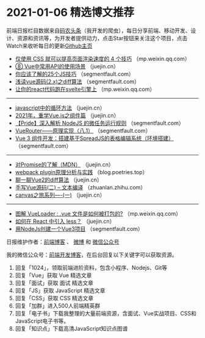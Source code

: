 # 2021-01-06 精选博文推荐

前端日报栏目数据来自[码农头条](http://hao.caibaojian.com.cn/)（我开发的爬虫），每日分享前端、移动开发、设计、资源和资讯等，为开发者提供动力，点击Star按钮来关注这个项目，点击Watch来收听每日的更新[Github主页](https://github.com/kujian/frontendDaily)
* [仅使用 CSS 就可以提高页面渲染速度的 4 个技巧](https://mp.weixin.qq.com/s/uSrSioux6dCirmhgnbeUNQ) （mp.weixin.qq.com）
* [⑧ Vue中常用API的使用场景](https://juejin.cn/post/6914189011288981512) （juejin.cn）
* [你应该了解的25个JS技巧](https://segmentfault.com/a/1190000038817947) （segmentfault.com）
* [浅读vue源码(2.x)之diff算法](https://segmentfault.com/a/1190000038826815) （segmentfault.com）
* [让你的react代码跑在svelte引擎上](https://mp.weixin.qq.com/s?__biz=MzU4MDUxOTI5NA==&mid=2247486598&idx=1&sn=0cdf6b81ba5a366e909b3f212944b693) （mp.weixin.qq.com）

***
* [javascript中的循环方法](https://juejin.cn/post/6914158102254190605) （juejin.cn）
* [2021年，重学Vue.js之组件篇](https://juejin.cn/post/6914147233730560013) （juejin.cn）
* [【Pride】深入解析 NodeJS 的微任务运行规则](https://segmentfault.com/a/1190000038829651) （segmentfault.com）
* [VueRouter——原理实现（八.1）](https://segmentfault.com/a/1190000038834842) （segmentfault.com）
* [Vue 3 组件开发：搭建基于SpreadJS的表格编辑系统（环境搭建）](https://segmentfault.com/a/1190000038825861) （segmentfault.com）

***
* [对Promise的了解（MDN）](https://juejin.cn/post/6914214735382577166) （juejin.cn）
* [webpack plugin原理分析与实践](http://blog.poetries.top/2021/01/05/webpack-plugin-summary/) （blog.poetries.top）
* [聊一聊Vue2的diff算法](https://juejin.cn/post/6914197387430871047) （juejin.cn）
* [手写Vue源码(二) &#8211; 文本编译](https://zhuanlan.zhihu.com/p/342064915) （zhuanlan.zhihu.com）
* [canvas之旅系列&#8212;-(一)](https://juejin.cn/post/6914196108889554958) （juejin.cn）

***
* [图解 VueLoader : .vue 文件是如何被打包的?](https://mp.weixin.qq.com/s?__biz=MzI2NDU4OTExOQ==&mid=2247512869&idx=1&sn=1f9149ec90e35fbd5f058ac35bc93bdd) （mp.weixin.qq.com）
* [如何在 React 中引入 less？](https://juejin.cn/post/6914186676755496973) （juejin.cn）
* [用NodeJs创建一个Vue3项目](https://segmentfault.com/a/1190000038828142) （segmentfault.com）

日报维护作者：[前端博客](http://caibaojian.com.cn/) 、 [微博](http://weibo.com/kujian) 和 [微信公众号](https://open.weixin.qq.com/qr/code?username=caibaojian_com)

我的微信公众号：[前端开发博客](https://open.weixin.qq.com/qr/code?username=caibaojian_com)，在后台回复以下关键字可以获取资源。

1. 回复「1024」，领取前端进阶资料，包含小程序、Nodejs、Git等
2. 回复「Vue」获取 Vue 精选文章
3. 回复「面试」获取 面试 精选文章
4. 回复「JS」获取 JavaScript 精选文章
5. 回复「CSS」获取 CSS 精选文章
6. 回复「加群」进入500人前端精英群
7. 回复「电子书」下载我整理的大量前端资源，含面试、Vue实战项目、CSS和JavaScript电子书等。
8. 回复「知识点」下载高清JavaScript知识点图谱